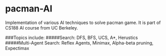 # pacman-AI
Implementation of various AI techniques to solve pacman game. It is part of CS188 AI course from UC Berkeley.

###Topics include:
#####Search: DFS, BFS, UCS, A*, Herustics
#####Multi-Agent Search: Reflex Agents, Minimax, Alpha-beta pruning, Expectimax

